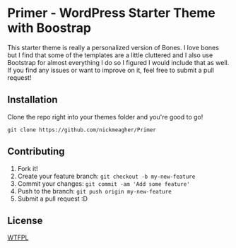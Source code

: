 # Primer - WordPress Starter Theme with Boostrap

This starter theme is really a personalized version of Bones. I love bones but I find that some of the templates are a little cluttered and I also use Bootstrap for almost everything I do so I figured I would include that as well. If you find any issues or want to improve on it, feel free to submit a pull request!

## Installation

Clone the repo right into your themes folder and you're good to go!

`git clone https://github.com/nickmeagher/Primer`

## Contributing

1. Fork it!
2. Create your feature branch: `git checkout -b my-new-feature`
3. Commit your changes: `git commit -am 'Add some feature'`
4. Push to the branch: `git push origin my-new-feature`
5. Submit a pull request :D

## License

[WTFPL](https://en.wikipedia.org/wiki/WTFPL)